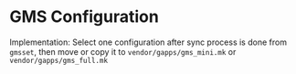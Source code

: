 # GMS Configuration

Implementation: Select one configuration after sync process is done from ```gmsset```, then move or copy it to ```vendor/gapps/gms_mini.mk``` or ```vendor/gapps/gms_full.mk```

